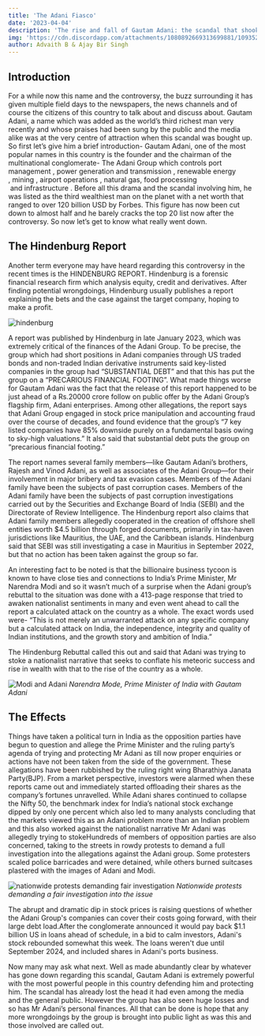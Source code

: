 ```yaml
---
title: 'The Adani Fiasco'
date: '2023-04-04'
description: 'The rise and fall of Gautam Adani: the scandal that shook markets and politics.'
img: 'https://cdn.discordapp.com/attachments/1080892669313699881/1093520539689168906/adani.jpeg'
author: Advaith B & Ajay Bir Singh
---
```


## Introduction

For a while now this name and the controversy, the buzz surrounding it has given multiple field days to the newspapers, the news channels and of course the citizens of this country to talk about and discuss about. Gautam Adani, a name which was added as the world’s third richest man very recently and whose praises had been sung by the public and the media alike was at the very centre of attraction when this scandal was bought up. So first let’s give him a brief introduction-
Gautam Adani, one of the most popular names in this country is the founder and the chairman of the multinational conglomerate- The Adani Group which controls port management , power generation and transmission , renewable energy , mining , airport operations , natural gas, food processing  and infrastructure . Before all this drama and the scandal involving him, he was listed as the third wealthiest man on the planet with a net worth that ranged to over 120 billion USD by Forbes. This figure has now been cut down to almost half and he barely cracks the top 20 list now after the controversy. So now let’s get to know what really went down.

## The Hindenburg Report

Another term everyone may have heard regarding this controversy in the recent times is the HINDENBURG REPORT. Hindenburg is a forensic financial research firm which analysis equity, credit and derivatives. After finding potential wrongdoings, Hindenburg usually publishes a report explaining the bets and the case against the target company, hoping to make a profit.

![hindenburg](https://cdn.discordapp.com/attachments/1080892669313699881/1093516944688296066/image.png)

A report was published by Hindenburg in late January 2023, which was extremely critical of the finances of the Adani Group. To be precise, the group which had short positions in Adani companies through US traded bonds and non-traded Indian derivative instruments said key-listed companies in the group had “SUBSTANTIAL DEBT” and that this has put the group on a “PRECARIOUS FINANCIAL FOOTING”. What made things worse for Gautam Adani was the fact that the release of this report happened to be just ahead of a Rs.20000 crore follow on public offer by the Adani Group’s flagship firm, Adani enterprises. Among other allegations, the report says that Adani Group engaged in stock price manipulation and accounting fraud over the course of decades, and found evidence that the group’s “7 key listed companies have 85% downside purely on a fundamental basis owing to sky-high valuations.” It also said that substantial debt puts the group on “precarious financial footing.”

The report names several family members—like Gautam Adani’s brothers, Rajesh and Vinod Adani, as well as associates of the Adani Group—for their involvement in major bribery and tax evasion cases. Members of the Adani family have been the subjects of past corruption cases. Members of the Adani family have been the subjects of past corruption investigations carried out by the Securities and Exchange Board of India (SEBI) and the Directorate of Review Intelligence. The Hindenburg report also claims that Adani family members allegedly cooperated in the creation of offshore shell entities worth $4.5 billion through forged documents, primarily in tax-haven jurisdictions like Mauritius, the UAE, and the Caribbean islands. Hindenburg said that SEBI was still investigating a case in Mauritius in September 2022, but that no action has been taken against the group so far.

An interesting fact to be noted is that the billionaire business tycoon is known to have close ties and connections to India’s Prime Minister, Mr Narendra Modi and so it wasn’t much of a surprise when the Adani group’s rebuttal to the situation was done with a 413-page response that tried to awaken nationalist sentiments in many and even went ahead to call the report a calculated attack on the country as a whole. The exact words used were- “This is not merely an unwarranted attack on any specific company but a calculated attack on India, the independence, integrity and quality of Indian institutions, and the growth story and ambition of India.”

The Hindenburg Rebuttal called this out and said that Adani was trying to stoke a nationalist narrative that seeks to conflate his meteoric success and rise in wealth with that to the rise of the country as a whole.

![Modi and Adani](https://cdn.discordapp.com/attachments/1080892669313699881/1093516872793731092/image.png)
_Narendra Mode, Prime Minister of India with Gautam Adani_

## The Effects

Things have taken a political turn in India as the opposition parties have begun to question and allege the Prime Minister and the ruling party’s agenda of trying and protecting Mr Adani as till now proper enquiries or actions have not been taken from the side of the government. These allegations have been rubbished by the ruling right wing Bharathiya Janata Party(BJP). From a market perspective, investors were alarmed when these reports came out and immediately started offloading their shares as the company’s fortunes unravelled. While Adani shares continued to collapse the Nifty 50, the benchmark index for India’s national stock exchange dipped by only one percent which also led to many analysts concluding that the markets viewed this as an Adani problem more than an Indian problem and this also worked against the nationalist narrative Mr Adani was allegedly trying to stokeHundreds of members of opposition parties are also concerned, taking to the streets in rowdy protests to demand a full investigation into the allegations against the Adani group. Some protesters scaled police barricades and were detained, while others burned suitcases plastered with the images of Adani and Modi.

![nationwide protests demanding fair investigation](https://cdn.discordapp.com/attachments/1080892669313699881/1093516968914587708/image.png)
_Nationwide protests demanding a fair investigation into the issue_

The abrupt and dramatic dip in stock prices is raising questions of whether the Adani Group's companies can cover their costs going forward, with their large debt load.After the conglomerate announced it would pay back $1.1 billion US in loans ahead of schedule, in a bid to calm investors, Adani's stock rebounded somewhat this week. The loans weren't due until September 2024, and included shares in Adani's ports business.

Now many may ask what next. Well as made abundantly clear by whatever has gone down regarding this scandal, Gautam Adani is extremely powerful with the most powerful people in this country defending him and protecting him. The scandal has already lost the head it had even among the media and the general public. However the group has also seen huge losses and so has Mr Adani’s personal finances. All that can be done is hope that any more wrongdoings by the group is brought into public light as was this and those involved are called out.
